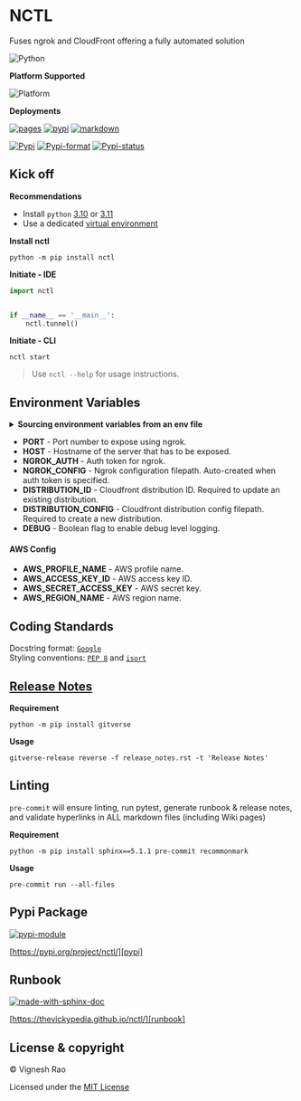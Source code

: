 # NCTL
Fuses ngrok and CloudFront offering a fully automated solution

![Python][label-pyversion]

**Platform Supported**

![Platform][label-platform]

**Deployments**

[![pages][label-actions-pages]][gha_pages]
[![pypi][label-actions-pypi]][gha_pypi]
[![markdown][label-actions-markdown]][gha_md_valid]

[![Pypi][label-pypi]][pypi]
[![Pypi-format][label-pypi-format]][pypi-files]
[![Pypi-status][label-pypi-status]][pypi]

## Kick off

**Recommendations**

- Install `python` [3.10] or [3.11]
- Use a dedicated [virtual environment]

**Install nctl**
```shell
python -m pip install nctl
```

**Initiate - IDE**
```python
import nctl


if __name__ == '__main__':
    nctl.tunnel()
```

**Initiate - CLI**
```shell
nctl start
```

> Use `nctl --help` for usage instructions.

## Environment Variables

<details>
<summary><strong>Sourcing environment variables from an env file</strong></summary>

> _By default, `nctl` will look for a `.env` file in the current working directory._<br>
> Refer [samples] directory for examples.

</details>

- **PORT** - Port number to expose using ngrok.
- **HOST** - Hostname of the server that has to be exposed.
- **NGROK_AUTH** - Auth token for ngrok.
- **NGROK_CONFIG** - Ngrok configuration filepath. Auto-created when auth token is specified.
- **DISTRIBUTION_ID** - Cloudfront distribution ID. Required to update an existing distribution.
- **DISTRIBUTION_CONFIG** - Cloudfront distribution config filepath. Required to create a new distribution.
- **DEBUG** - Boolean flag to enable debug level logging.

#### AWS Config

- **AWS_PROFILE_NAME** - AWS profile name.
- **AWS_ACCESS_KEY_ID** - AWS access key ID.
- **AWS_SECRET_ACCESS_KEY** - AWS secret key.
- **AWS_REGION_NAME** - AWS region name.

## Coding Standards
Docstring format: [`Google`][google-docs] <br>
Styling conventions: [`PEP 8`][pep8] and [`isort`][isort]

## [Release Notes][release-notes]
**Requirement**
```shell
python -m pip install gitverse
```

**Usage**
```shell
gitverse-release reverse -f release_notes.rst -t 'Release Notes'
```

## Linting
`pre-commit` will ensure linting, run pytest, generate runbook & release notes, and validate hyperlinks in ALL
markdown files (including Wiki pages)

**Requirement**
```shell
python -m pip install sphinx==5.1.1 pre-commit recommonmark
```

**Usage**
```shell
pre-commit run --all-files
```

## Pypi Package
[![pypi-module][label-pypi-package]][pypi-repo]

[https://pypi.org/project/nctl/][pypi]

## Runbook
[![made-with-sphinx-doc][label-sphinx-doc]][sphinx]

[https://thevickypedia.github.io/nctl/][runbook]

## License & copyright

&copy; Vignesh Rao

Licensed under the [MIT License][license]

[//]: # (Labels)

[label-actions-markdown]: https://github.com/thevickypedia/nctl/actions/workflows/markdown.yaml/badge.svg
[label-pypi-package]: https://img.shields.io/badge/Pypi%20Package-nctl-blue?style=for-the-badge&logo=Python
[label-sphinx-doc]: https://img.shields.io/badge/Made%20with-Sphinx-blue?style=for-the-badge&logo=Sphinx
[label-pyversion]: https://img.shields.io/badge/python-3.10%20%7C%203.11-blue
[label-platform]: https://img.shields.io/badge/Platform-Linux|macOS|Windows-1f425f.svg
[label-actions-pages]: https://github.com/thevickypedia/nctl/actions/workflows/pages/pages-build-deployment/badge.svg
[label-actions-pypi]: https://github.com/thevickypedia/nctl/actions/workflows/python-publish.yaml/badge.svg
[label-pypi]: https://img.shields.io/pypi/v/nctl
[label-pypi-format]: https://img.shields.io/pypi/format/nctl
[label-pypi-status]: https://img.shields.io/pypi/status/nctl

[3.10]: https://docs.python.org/3/whatsnew/3.10.html
[3.11]: https://docs.python.org/3/whatsnew/3.11.html
[virtual environment]: https://docs.python.org/3/tutorial/venv.html
[release-notes]: https://github.com/thevickypedia/nctl/blob/main/release_notes.rst
[gha_pages]: https://github.com/thevickypedia/nctl/actions/workflows/pages/pages-build-deployment
[gha_pypi]: https://github.com/thevickypedia/nctl/actions/workflows/python-publish.yaml
[gha_md_valid]: https://github.com/thevickypedia/nctl/actions/workflows/markdown.yaml
[google-docs]: https://google.github.io/styleguide/pyguide.html#38-comments-and-docstrings
[pep8]: https://www.python.org/dev/peps/pep-0008/
[isort]: https://pycqa.github.io/isort/
[sphinx]: https://www.sphinx-doc.org/en/master/man/sphinx-autogen.html
[pypi]: https://pypi.org/project/nctl
[pypi-files]: https://pypi.org/project/nctl/#files
[pypi-repo]: https://packaging.python.org/tutorials/packaging-projects/
[license]: https://github.com/thevickypedia/nctl/blob/main/LICENSE
[runbook]: https://thevickypedia.github.io/nctl/

